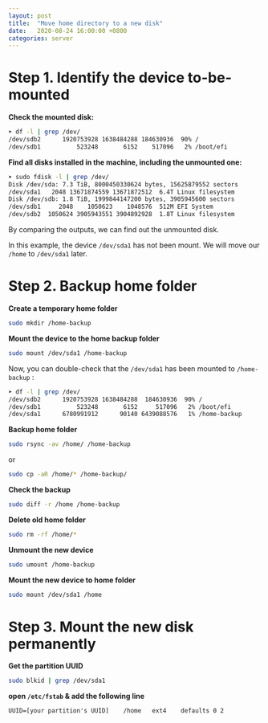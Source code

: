 ```yaml
---
layout: post
title:  "Move home directory to a new disk"
date:   2020-08-24 16:00:00 +0800
categories: server
---
```




# Step 1. Identify the device to-be-mounted

**Check the mounted disk:**

```bash
➤ df -l | grep /dev/
/dev/sdb2      1920753928 1638484288 184630936  90% /
/dev/sdb1          523248       6152    517096   2% /boot/efi
```

**Find all disks installed in the machine, including the unmounted one:**

```bash
➤ sudo fdisk -l | grep /dev/
Disk /dev/sda: 7.3 TiB, 8000450330624 bytes, 15625879552 sectors
/dev/sda1   2048 13671874559 13671872512  6.4T Linux filesystem
Disk /dev/sdb: 1.8 TiB, 1999844147200 bytes, 3905945600 sectors
/dev/sdb1     2048    1050623    1048576  512M EFI System
/dev/sdb2  1050624 3905943551 3904892928  1.8T Linux filesystem
```

By comparing the outputs, we can find out the unmounted disk. 

In this example, the device `/dev/sda1` has not been mount. We will move our `/home` to `/dev/sda1` later.



# Step 2. Backup home folder

**Create a temporary home folder**

```bash
sudo mkdir /home-backup
```

**Mount the device to the home backup folder**

```bash
sudo mount /dev/sda1 /home-backup
```

Now, you can double-check that the `/dev/sda1` has been mounted to `/home-backup` :

```bash
➤ df -l | grep /dev/
/dev/sdb2      1920753928 1638484288  184630936  90% /
/dev/sdb1          523248       6152     517096   2% /boot/efi
/dev/sda1      6780991912      90140 6439088576   1% /home-backup
```

**Backup home folder**

```bash
sudo rsync -av /home/ /home-backup
```

or

```bash
sudo cp -aR /home/* /home-backup/
```

**Check the backup** 

```bash
sudo diff -r /home /home-backup
```

**Delete old home folder**

```bash
sudo rm -rf /home/*
```

**Unmount the new device**

```bash
sudo umount /home-backup
```

**Mount the new device to home folder**

```bash
sudo mount /dev/sda1 /home
```



# Step 3. Mount the new disk permanently

**Get the partition UUID**

```bash
sudo blkid | grep /dev/sda1
```

**open `/etc/fstab` & add the following line**

```
UUID=[your partition's UUID]	/home	ext4	defaults 0 2
```

